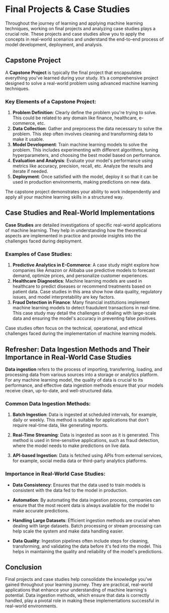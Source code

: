 # Final Projects & Case Studies

Throughout the journey of learning and applying machine learning techniques, working on final projects and analyzing case studies plays a crucial role. These projects and case studies allow you to apply the concepts in real-world scenarios and understand the end-to-end process of model development, deployment, and analysis.

## Capstone Project

A **Capstone Project** is typically the final project that encapsulates everything you've learned during your study. It’s a comprehensive project designed to solve a real-world problem using advanced machine learning techniques.

### Key Elements of a Capstone Project:
1. **Problem Definition**: Clearly define the problem you're trying to solve. This could be related to any domain like finance, healthcare, e-commerce, etc.
2. **Data Collection**: Gather and preprocess the data necessary to solve the problem. This step often involves cleaning and transforming data to make it usable.
3. **Model Development**: Train machine learning models to solve the problem. This includes experimenting with different algorithms, tuning hyperparameters, and choosing the best model based on performance.
4. **Evaluation and Analysis**: Evaluate your model's performance using metrics like accuracy, precision, recall, etc. Analyze the results and iterate if needed.
5. **Deployment**: Once satisfied with the model, deploy it so that it can be used in production environments, making predictions on new data.
   
The capstone project demonstrates your ability to work independently and apply all your machine learning skills in a structured way.

## Case Studies and Real-World Implementations

**Case Studies** are detailed investigations of specific real-world applications of machine learning. They help in understanding how the theoretical aspects are implemented in practice and provide insights into the challenges faced during deployment.

### Examples of Case Studies:
1. **Predictive Analytics in E-Commerce**: A case study might explore how companies like Amazon or Alibaba use predictive models to forecast demand, optimize prices, and personalize customer experiences.
2. **Healthcare Diagnostics**: Machine learning models are used in healthcare to predict diseases or recommend treatments based on patient data. Case studies in this area show how data quality, regulatory issues, and model interpretability are key factors.
3. **Fraud Detection in Finance**: Many financial institutions implement machine learning models to detect fraudulent transactions in real-time. This case study may detail the challenges of dealing with large-scale data and ensuring the model's accuracy in preventing false positives.
   
Case studies often focus on the technical, operational, and ethical challenges faced during the implementation of machine learning models.

## Refresher: Data Ingestion Methods and Their Importance in Real-World Case Studies

**Data ingestion** refers to the process of importing, transferring, loading, and processing data from various sources into a storage or analytics platform. For any machine learning model, the quality of data is crucial to its performance, and effective data ingestion methods ensure that your models receive clean, up-to-date, and well-structured data.

### Common Data Ingestion Methods:
1. **Batch Ingestion**: Data is ingested at scheduled intervals, for example, daily or weekly. This method is suitable for applications that don’t require real-time data, like generating reports.
   
2. **Real-Time Streaming**: Data is ingested as soon as it is generated. This method is used in time-sensitive applications, such as fraud detection, where the model needs to make predictions on live data.
   
3. **API-based Ingestion**: Data is fetched using APIs from external services, for example, social media data or third-party analytics platforms.
   
### Importance in Real-World Case Studies:
- **Data Consistency**: Ensures that the data used to train models is consistent with the data fed to the model in production.
  
- **Automation**: By automating the data ingestion process, companies can ensure that the most recent data is always available for the model to make accurate predictions.
  
- **Handling Large Datasets**: Efficient ingestion methods are crucial when dealing with large datasets. Batch processing or stream processing can help scale the system and make data handling easier.
  
- **Data Quality**: Ingestion pipelines often include steps for cleaning, transforming, and validating the data before it's fed into the model. This helps in maintaining the quality and reliability of the model's predictions.

## Conclusion

Final projects and case studies help consolidate the knowledge you’ve gained throughout your learning journey. They are practical, real-world applications that enhance your understanding of machine learning's potential. Data ingestion methods, which ensure that data is correctly handled, play a pivotal role in making these implementations successful in real-world environments.
